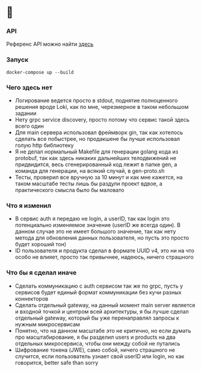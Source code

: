 # 🐙



### API
Референс API можно найти [здесь](./API.md)

### Запуск
```
docker-compose up --build
```

### Чего здесь нет
- Логирование ведется просто в stdout, поднятие полноценного решения вроде Loki, как по мне, черезмерное в таком небольшом задании
- Нету grpc service discovery, просто потому что сервис такой здесь всего один
- Для main сервера использовал фреймворк gin, так как хотелось сделать все побыстрее, но продакшене бы лучше использовал голую http библиотеку
- Я не делал нормальный Makefile для генерации golang кода из protobuf, так как здесь никаких дальнейших телодвижений не придвидится, весь сгенерированный код лежит в папке gen, а команда для генерации, на всякий случай, в gen-proto.sh
- Тесты, проверил все вручную за 10 минут и как мне кажется, на таком масштабе тесты лишь бы раздули проект вдвое, а практического смысла было бы маловато

### Что я изменил
- В сервис auth я передаю не login, а userID, так как login это потенциально изменяемое значение (userID же всегда один). В данном случае это не имеет большого значение, так как нету метода для обновления данных пользователя, но пусть это просто будет хороший тон)
- ID пользователя и продукта сделал в формате UUID v4, это ни на что особо не влияет, просто так привычнее, надеюсь, ничего страшного

### Что бы я сделал иначе
- Сделать коммуникацию с auth сервисом так же по grpc, пусть у сервисов будет единый формат коммуникации без кучи разных коннекторов
- Сделать отдельный gateway, на данный момент main server является и входной точкой и центром всей архитектуры, я бы лучше сделал отдельный gateway, который бы уже перенаправлял запросы к нужным микросервисам
- Понятно, что на данном масштабе это не критично, но если думать про масштабирование, я бы разделил users и products на два отдельных микросервиса, чтобы они между собой не путались
- Шифрование токена (JWE), само собой, ничего страшного не случится, если пользователь узнает свой userID или login, но как говорится, better safe than sorry

